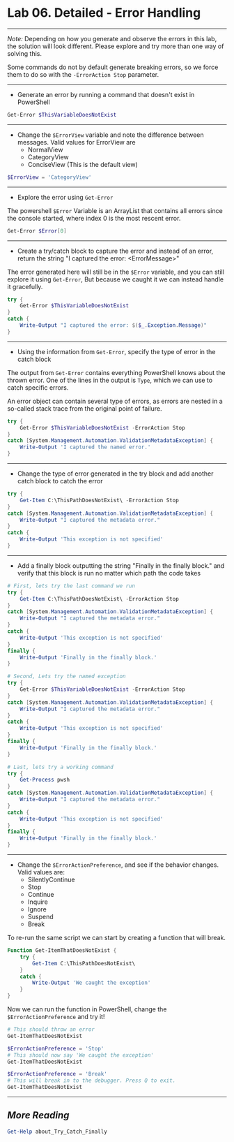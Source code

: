 # Lab 06. Detailed - Error Handling

---

*Note:* Depending on how you generate and observe the errors in this lab, the solution will look different. Please explore and try more than one way of solving this.

Some commands do not by default generate breaking errors, so we force them to do so with the `-ErrorAction Stop` parameter.

---

- Generate an error by running a command that doesn't exist in PowerShell

```PowerShell
Get-Error $ThisVariableDoesNotExist
```

---

- Change the `$ErrorView` variable and note the difference between messages. Valid values for ErrorView are
  - NormalView
  - CategoryView
  - ConciseView (This is the default view)

```PowerShell
$ErrorView = 'CategoryView'
```

---

- Explore the error using `Get-Error`

The powershell `$Error` Variable is an ArrayList that contains all errors since the console started, where index 0 is the most rescent error.

```PowerShell
Get-Error $Error[0]
```

---

- Create a try/catch block to capture the error and instead of an error, return the string "I captured the error: \<ErrorMessage\>"

The error generated here will still be in the `$Error` variable, and you can still explore it using `Get-Error`, But because we caught it we can instead handle it gracefully.

```PowerShell
try {
    Get-Error $ThisVariableDoesNotExist
}
catch {
    Write-Output "I captured the error: $($_.Exception.Message)"
}
```

---

- Using the information from `Get-Error`, specify the type of error in the catch block

The output from `Get-Error` contains everything PowerShell knows about the thrown error. One of the lines in the output is `Type`, which we can use to catch specific errors.

An error object can contain several type of errors, as errors are nested in a so-called stack trace from the original point of failure.

```PowerShell
try {
    Get-Error $ThisVariableDoesNotExist -ErrorAction Stop
}
catch [System.Management.Automation.ValidationMetadataException] {
    Write-Output 'I captured the named error.'
}
```

---

- Change the type of error generated in the try block and add another catch block to catch the error

```PowerShell
try {
    Get-Item C:\ThisPathDoesNotExist\ -ErrorAction Stop
}
catch [System.Management.Automation.ValidationMetadataException] {
    Write-Output "I captured the metadata error."
}
catch {
    Write-Output 'This exception is not specified'
}
```

---

- Add a finally block outputting the string "Finally in the finally block." and verify that this block is run no matter which path the code takes

```PowerShell
# First, lets try the last command we run
try {
    Get-Item C:\ThisPathDoesNotExist\ -ErrorAction Stop
}
catch [System.Management.Automation.ValidationMetadataException] {
    Write-Output "I captured the metadata error."
}
catch {
    Write-Output 'This exception is not specified'
}
finally {
    Write-Output 'Finally in the finally block.'
}

# Second, Lets try the named exception
try {
    Get-Error $ThisVariableDoesNotExist -ErrorAction Stop
}
catch [System.Management.Automation.ValidationMetadataException] {
    Write-Output "I captured the metadata error."
}
catch {
    Write-Output 'This exception is not specified'
}
finally {
    Write-Output 'Finally in the finally block.'
}

# Last, lets try a working command
try {
    Get-Process pwsh
}
catch [System.Management.Automation.ValidationMetadataException] {
    Write-Output "I captured the metadata error."
}
catch {
    Write-Output 'This exception is not specified'
}
finally {
    Write-Output 'Finally in the finally block.'
}

```

---

- Change the `$ErrorActionPreference`, and see if the behavior changes. Valid values are:
  - SilentlyContinue
  - Stop
  - Continue
  - Inquire
  - Ignore
  - Suspend
  - Break
  
To re-run the same script we can start by creating a function that will break.

```PowerShell
Function Get-ItemThatDoesNotExist {
    try {
        Get-Item C:\ThisPathDoesNotExist\
    }
    catch {
        Write-Output 'We caught the exception'
    }
}
```

Now we can run the function in PowerShell, change the `$ErrorActionPreference` and try it!

```PowerShell
# This should throw an error
Get-ItemThatDoesNotExist

$ErrorActionPreference = 'Stop'
# This should now say 'We caught the exception'
Get-ItemThatDoesNotExist

$ErrorActionPreference = 'Break'
# This will break in to the debugger. Press Q to exit.
Get-ItemThatDoesNotExist
```

---

## *More Reading*

```PowerShell
Get-Help about_Try_Catch_Finally
```
